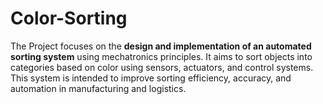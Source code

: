 # Color-Sorting
The Project focuses on the **design and implementation of an automated sorting system** using mechatronics principles. It aims to sort objects into categories based on color using sensors, actuators, and control systems. This system is intended to improve sorting efficiency, accuracy, and automation in manufacturing and logistics.
